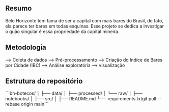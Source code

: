 ## Resumo

Belo Horizonte tem fama de ser a capital com mais bares do Brasil, de fato, ela parece ter bares em todas esquinas.
Esse projeto se dedica a investigar o quão singular é essa propriedade da capital mineira.

## Metodologia

--> Coleta de dados
--> Pré-processamento
--> Criação do Indíce de Bares por Cidade (IBC)
--> Análise exploratória
--> visualização

## Estrutura do repositório

´´´bh-botecos/
│
├── data/
│ ├── processed/
│ └── raw/
│
├── notebooks/
│
├── src/
│
├── README.md
└── requirements.txtgit pull --rebase origin main´´´